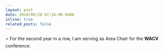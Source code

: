 ```yaml
---
layout: post
date: 2024/06/20 07:34:00-0400
inline: true
related_posts: false
---
```


:star: For the second year in a row, I am serving as Area Chair for the **WACV** conference.
